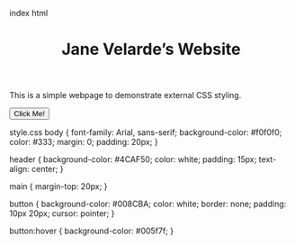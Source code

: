 index html
<!DOCTYPE html>
<html lang="en">
<head>
    <meta charset="UTF-8">
    <meta name="viewport" content="width=device-width, initial-scale=1.0">
    <link rel="stylesheet" href="styles.css">
    <title>Simple HTML</title>
</head>
<body>
    <header>
        <h1>Jane Velarde’s Website</h1>
    </header>
    <main>
        <p>This is a simple webpage to demonstrate external CSS styling.</p>
        <button>Click Me!</button>
    </main>
</body>
</html>

style.css
body {
    font-family: Arial, sans-serif;
    background-color: #f0f0f0;
    color: #333;
    margin: 0;
    padding: 20px;
}

header {
    background-color: #4CAF50;
    color: white;
    padding: 15px;
    text-align: center;
}

main {
    margin-top: 20px;
}

button {
    background-color: #008CBA;
    color: white;
    border: none;
    padding: 10px 20px;
    cursor: pointer;
}

button:hover {
    background-color: #005f7f;
}
